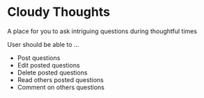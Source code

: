# Cloudy Thoughts
A place for you to ask intriguing questions during thoughtful times

User should be able to ...

<ul>
  <li>Post questions </li>
  <li>Edit posted questions </li>
  <li>Delete posted questions </li>
  <li>Read others posted questions </li>
  <li>Comment on others questions </li>
</ul>
